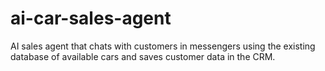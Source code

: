 # ai-car-sales-agent
AI sales agent that chats with customers in messengers using the existing database of available cars and saves customer data in the CRM.
